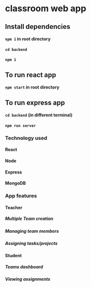 # classroom web app
## Install dependencies 
#### `npm i` in root directory
#### `cd backend`
#### `npm i` 
## To run react app
#### `npm start` in root directory
## To run express app
#### `cd backend` (in different terminal)
#### `npm run server` 
### Technology used
#### React
#### Node
#### Express
#### MongoDB

### App features
#### Teacher
##### Multiple Team creation
##### Managing team members
##### Assigning tasks/projects
#### Student
##### Teams dashboard
##### Viewing assignments
 


